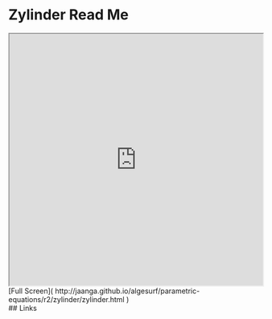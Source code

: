 Zylinder Read Me
===

<iframe src='http://jaanga.github.io/algesurf/parametric-equations/r2/zylinder/zylinder.html' width=100% height=500px >
There is an `iframe` here. It is not visible when viewed on github.com/algesurf. To view, please see 'Project Links' below.
</iframe>
[Full Screen]( http://jaanga.github.io/algesurf/parametric-equations/r2/zylinder/zylinder.html )
<br>
## Links 
<http://www.3d-meier.de/tut3/Seite103.html>  
